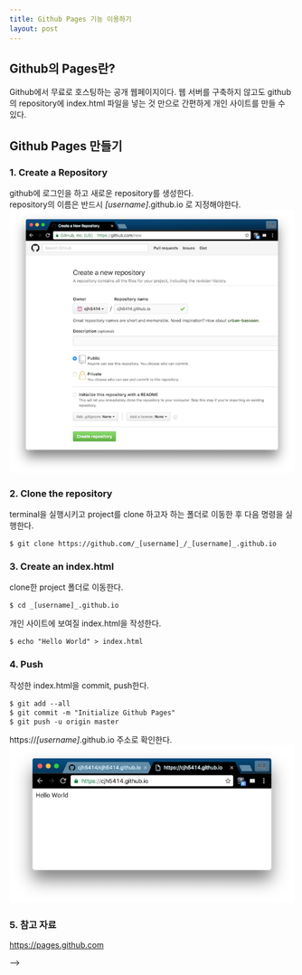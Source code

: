 ```yaml
---
title: Github Pages 기능 이용하기
layout: post
---
```


## Github의 Pages란?
Github에서 무료로 호스팅하는 공개 웹페이지이다. 웹 서버를 구축하지 않고도 github의 repository에 index.html 파일을 넣는 것 만으로 간편하게 개인 사이트를 만들 수 있다.

## Github Pages 만들기  

### 1. Create a Repository  
github에 로그인을 하고 새로운 repository를 생성한다.  
repository의 이름은 반드시 _[username]_.github.io 로 지정해야한다.  
![New Repository](/images/githubpages/githubpages_new.png)  

### 2. Clone the repository  
terminal을 실행시키고 project를 clone 하고자 하는 폴더로 이동한 후 다음 명령을 실행한다.  

```
$ git clone https://github.com/_[username]_/_[username]_.github.io
```

### 3. Create an index.html  
clone한 project 폴더로 이동한다.  

```
$ cd _[username]_.github.io
```

개인 사이트에 보여질 index.html을 작성한다.  

```
$ echo "Hello World" > index.html
```

### 4. Push  
작성한 index.html을 commit, push한다.  

```
$ git add --all  
$ git commit -m "Initialize Github Pages"  
$ git push -u origin master  
```

https://_[username]_.github.io 주소로 확인한다.  
![New Repository](/images/githubpages/githubpages_result.png)  

### 5. 참고 자료  
<https://pages.github.com>



-->